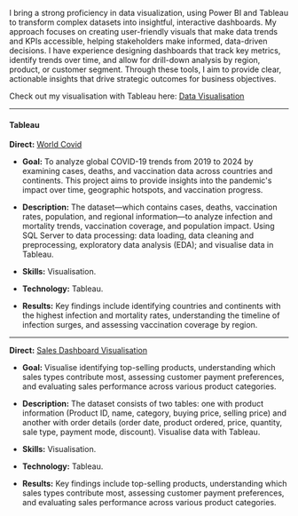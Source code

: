 I bring a strong proficiency in data visualization, using Power BI and Tableau to transform complex datasets into insightful, interactive dashboards. My approach focuses on creating user-friendly visuals that make data trends and KPIs accessible, helping stakeholders make informed, data-driven decisions. I have experience designing dashboards that track key metrics, identify trends over time, and allow for drill-down analysis by region, product, or customer segment. Through these tools, I aim to provide clear, actionable insights that drive strategic outcomes for business objectives.

Check out my visualisation with Tableau here: [Data Visualisation](https://www.canva.com/design/DAGU9SKM380/YQnieZEftTr4ofXxy0HJMg/edit?utm_content=DAGU9SKM380&utm_campaign=designshare&utm_medium=link2&utm_source=sharebutton)

----------------------------------
#### Tableau
**Direct:** [World Covid](https://github.com/tienductienduc/PortfolioProjects/tree/main/POWER%20BI%20%26%20TABLEAU/TABLEAU/SQL%20%2B%20TABLEAU)

- **Goal:** To analyze global COVID-19 trends from 2019 to 2024 by examining cases, deaths, and vaccination data across countries and continents. This project aims to provide insights into the pandemic's impact over time, geographic hotspots, and vaccination progress.

- **Description:** The dataset—which contains cases, deaths, vaccination rates, population, and regional information—to analyze infection and mortality trends, vaccination coverage, and population impact. Using SQL Server to data processing: data loading, data cleaning and preprocessing, exploratory data analysis (EDA); and visualise data in Tableau.

- **Skills:** Visualisation.

- **Technology:** Tableau.

- **Results:** Key findings include identifying countries and continents with the highest infection and mortality rates, understanding the timeline of infection surges, and assessing vaccination coverage by region.

----------------------------------
**Direct:** [Sales Dashboard Visualisation](https://github.com/tienductienduc/PortfolioProjects/tree/main/POWER%20BI%20%26%20TABLEAU/TABLEAU)

- **Goal:** Visualise identifying top-selling products, understanding which sales types contribute most, assessing customer payment preferences, and evaluating sales performance across various product categories.

- **Description:** The dataset consists of two tables: one with product information (Product ID, name, category, buying price, selling price) and another with order details (order date, product ordered, price, quantity, sale type, payment mode, discount). Visualise data with Tableau.

- **Skills:** Visualisation.

- **Technology:** Tableau.

- **Results:** Key findings include top-selling products, understanding which sales types contribute most, assessing customer payment preferences, and evaluating sales performance across various product categories.


